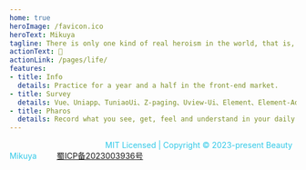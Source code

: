 ```yaml
---
home: true
heroImage: /favicon.ico
heroText: Mikuya
tagline: There is only one kind of real heroism in the world, that is, to still love life after recognizing the truth of life!
actionText: 🌷
actionLink: /pages/life/
features:
- title: Info
  details: Practice for a year and a half in the front-end market.
- title: Survey
  details: Vue、Uniapp、TuniaoUi、Z-paging、Uview-Ui、Element、Element-Admin、JavaScript、Html、Css、Node.js、React、TypeScript、AnyScript.
- title: Pharos
  details: Record what you see, get, feel and understand in your daily work, study and life.
---
```


<font color="#31C9E8">&ensp;&ensp;&ensp;&ensp;&ensp;&ensp;&ensp;&ensp;&ensp;&ensp;&ensp;&ensp;&ensp;&ensp;&ensp;&ensp;&ensp;&ensp;&ensp;&ensp;&ensp;&ensp;&ensp;&ensp;MIT Licensed | Copyright © 2023-present Beauty Mikuya</font>&ensp;&ensp;&ensp;&ensp;&ensp;<font color="#dd00dd">[蜀ICP备2023003936号](https://beian.miit.gov.cn)</font> 


